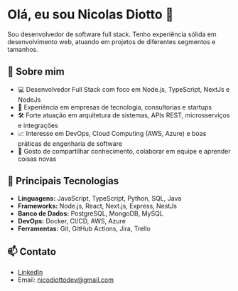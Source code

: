  
# Olá, eu sou Nicolas Diotto 👋

Sou desenvolvedor de software full stack. Tenho experiência sólida em desenvolvimento web, atuando em projetos de diferentes segmentos e tamanhos.

## 🚀 Sobre mim

- 💻 Desenvolvedor Full Stack com foco em Node.js, TypeScript, NextJs e NodeJs
- 🏢 Experiência em empresas de tecnologia, consultorias e startups
- 🛠️ Forte atuação em arquitetura de sistemas, APIs REST, microsserviços e integrações
- 📈 Interesse em DevOps, Cloud Computing (AWS, Azure) e boas práticas de engenharia de software
- 🤝 Gosto de compartilhar conhecimento, colaborar em equipe e aprender coisas novas

## 🧰 Principais Tecnologias

- **Linguagens:** JavaScript, TypeScript, Python, SQL, Java
- **Frameworks:** Node.js, React, Next.js, Express, NestJs
- **Banco de Dados:** PostgreSQL, MongoDB, MySQL
- **DevOps:** Docker, CI/CD, AWS, Azure
- **Ferramentas:** Git, GitHub Actions, Jira, Trello

## 📫 Contato

- [LinkedIn](https://www.linkedin.com/in/diottodev/)
- Email: nicodiottodev@gmail.com


